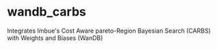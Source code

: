 # wandb_carbs
Integrates Imbue's Cost Aware pareto-Region Bayesian Search (CARBS) with Weights and Biases (WanDB)
